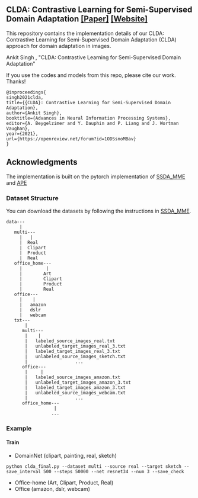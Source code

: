 ## CLDA: Contrastive Learning for Semi-Supervised Domain Adaptation [[Paper]](https://arxiv.org/abs/2107.00085) [[Website]](https://griffintaur.github.io/CLDA_NeurIPS/)

This repository contains the implementation details of our CLDA: Contrastive Learning for Semi-Supervised Domain Adaptation (CLDA) approach for domain adaptation in images.

Ankit Singh , "CLDA: Contrastive Learning for Semi-Supervised Domain Adaptation"

If you use the codes and models from this repo, please cite our work. Thanks!

```
@inproceedings{
singh2021clda,
title={{CLDA}: Contrastive Learning for Semi-Supervised Domain Adaptation},
author={Ankit Singh},
booktitle={Advances in Neural Information Processing Systems},
editor={A. Beygelzimer and Y. Dauphin and P. Liang and J. Wortman Vaughan},
year={2021},
url={https://openreview.net/forum?id=1ODSsnoMBav}
}
```

## Acknowledgments
The implementation is built on the pytorch implementation of [SSDA_MME](https://github.com/VisionLearningGroup/SSDA_MME) and [APE](https://github.com/TKKim93/APE)

### Dataset Structure
You can download the datasets by following the instructions in [SSDA_MME](https://github.com/VisionLearningGroup/SSDA_MME).
```
data---
     |
   multi---
     |   |
     |  Real
     |  Clipart
     |  Product
     |  Real
   office_home---
     |         |
     |        Art
     |        Clipart
     |        Product
     |        Real
   office---
     |    |
     |   amazon
     |   dslr
     |   webcam
   txt---
       | 
      multi---
       |    |
       |   labeled_source_images_real.txt
       |   unlabeled_target_images_real_3.txt
       |   labeled_target_images_real_3.txt         
       |   unlabeled_source_images_sketch.txt
       |                  ...
      office---
       |     |
       |   labeled_source_images_amazon.txt
       |   unlabeled_target_images_amazon_3.txt
       |   labeled_target_images_amazon_3.txt         
       |   unlabeled_source_images_webcam.txt
       |                  ...
      office_home---
                  |
                 ...       
```

### Example
#### Train
* DomainNet (clipart, painting, real, sketch)
```
python clda_final.py --dataset multi --source real --target sketch --save_interval 500 --steps 50000 --net resnet34 --num 3 --save_check
```
* Office-home (Art, Clipart, Product, Real)
* Office (amazon, dslr, webcam)

